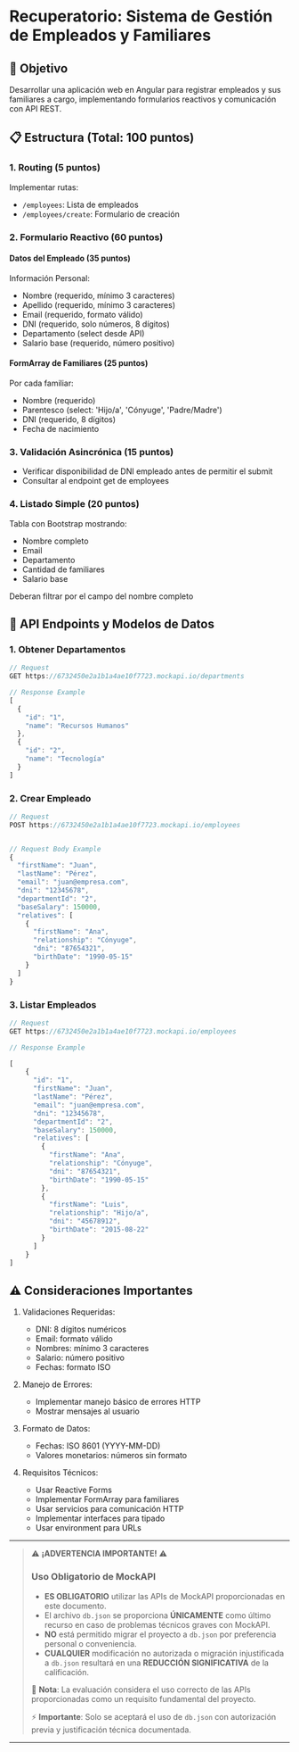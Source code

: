 # Recuperatorio: Sistema de Gestión de Empleados y Familiares

## 🎯 Objetivo
Desarrollar una aplicación web en Angular para registrar empleados y sus familiares a cargo, implementando formularios reactivos y comunicación con API REST.


## 📋 Estructura (Total: 100 puntos)

### 1. Routing (5 puntos)
Implementar rutas:
- `/employees`: Lista de empleados
- `/employees/create`: Formulario de creación

### 2. Formulario Reactivo (60 puntos)

#### Datos del Empleado (35 puntos)
Información Personal:
- Nombre (requerido, mínimo 3 caracteres)
- Apellido (requerido, mínimo 3 caracteres)
- Email (requerido, formato válido)
- DNI (requerido, solo números, 8 dígitos)
- Departamento (select desde API)
- Salario base (requerido, número positivo)

#### FormArray de Familiares (25 puntos)
Por cada familiar:
- Nombre (requerido)
- Parentesco (select: 'Hijo/a', 'Cónyuge', 'Padre/Madre')
- DNI (requerido, 8 dígitos)
- Fecha de nacimiento

### 3. Validación Asincrónica (15 puntos)
- Verificar disponibilidad de DNI empleado antes de permitir el submit
- Consultar al endpoint get de employees

### 4. Listado Simple (20 puntos)
Tabla con Bootstrap mostrando:
- Nombre completo
- Email
- Departamento
- Cantidad de familiares
- Salario base

Deberan filtrar por el campo del nombre completo
## 📡 API Endpoints y Modelos de Datos

### 1. Obtener Departamentos
```typescript
// Request
GET https://6732450e2a1b1a4ae10f7723.mockapi.io/departments

// Response Example
[
  {
    "id": "1",
    "name": "Recursos Humanos"
  },
  {
    "id": "2",
    "name": "Tecnología"
  }
]
```

### 2. Crear Empleado
```typescript
// Request
POST https://6732450e2a1b1a4ae10f7723.mockapi.io/employees


// Request Body Example
{
  "firstName": "Juan",
  "lastName": "Pérez",
  "email": "juan@empresa.com",
  "dni": "12345678",
  "departmentId": "2",
  "baseSalary": 150000,
  "relatives": [
    {
      "firstName": "Ana",
      "relationship": "Cónyuge",
      "dni": "87654321",
      "birthDate": "1990-05-15"
    }
  ]
}

```

### 3. Listar Empleados
```typescript
// Request
GET https://6732450e2a1b1a4ae10f7723.mockapi.io/employees

// Response Example

[
    {
      "id": "1",
      "firstName": "Juan",
      "lastName": "Pérez",
      "email": "juan@empresa.com",
      "dni": "12345678",
      "departmentId": "2",
      "baseSalary": 150000,
      "relatives": [
        {
          "firstName": "Ana",
          "relationship": "Cónyuge",
          "dni": "87654321",
          "birthDate": "1990-05-15"
        },
        {
          "firstName": "Luis",
          "relationship": "Hijo/a",
          "dni": "45678912",
          "birthDate": "2015-08-22"
        }
      ]
    }
]

```

## ⚠️ Consideraciones Importantes

1. Validaciones Requeridas:
   - DNI: 8 dígitos numéricos
   - Email: formato válido
   - Nombres: mínimo 3 caracteres
   - Salario: número positivo
   - Fechas: formato ISO

2. Manejo de Errores:
   - Implementar manejo básico de errores HTTP
   - Mostrar mensajes al usuario

3. Formato de Datos:
   - Fechas: ISO 8601 (YYYY-MM-DD)
   - Valores monetarios: números sin formato

4. Requisitos Técnicos:
   - Usar Reactive Forms
   - Implementar FormArray para familiares
   - Usar servicios para comunicación HTTP
   - Implementar interfaces para tipado
   - Usar environment para URLs


---

> ⚠️ **¡ADVERTENCIA IMPORTANTE!** ⚠️
>
> ### Uso Obligatorio de MockAPI
> 
> - **ES OBLIGATORIO** utilizar las APIs de MockAPI proporcionadas en este documento.
> - El archivo `db.json` se proporciona **ÚNICAMENTE** como último recurso en caso de problemas técnicos graves con MockAPI.
> - **NO** está permitido migrar el proyecto a `db.json` por preferencia personal o conveniencia.
> - **CUALQUIER** modificación no autorizada o migración injustificada a `db.json` resultará en una **REDUCCIÓN SIGNIFICATIVA** de la calificación.
>
> 📝 **Nota**: La evaluación considera el uso correcto de las APIs proporcionadas como un requisito fundamental del proyecto.
>
> ⚡ **Importante**: Solo se aceptará el uso de `db.json` con autorización previa y justificación técnica documentada.

---
